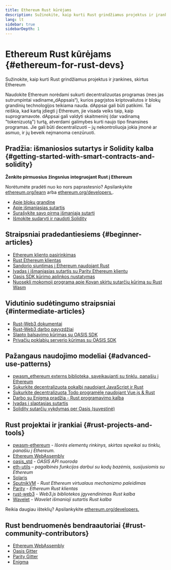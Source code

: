 ```yaml
---
title: Ethereum Rust kūrėjams
description: Sužinokite, kaip kurti Rust grindžiamus projektus ir įrankines, skirtus Ethereum
lang: lt
sidebar: true
sidebarDepth: 1
---
```


# Ethereum Rust kūrėjams {#ethereum-for-rust-devs}

<div class="featured">Sužinokite, kaip kurti Rust grindžiamus projektus ir įrankines, skirtus Ethereum</div>

Naudokite Ethereum norėdami sukurti decentralizuotas programas (mes jas sutrumpintai vadiname„dAppsais“), kurios pagrįstos kriptovaliutos ir blokų grandinių technologijos teikiama nauda. dAppsai gali būti patikimi. Tai reiškia, kad kartą įdiegti į Ethereum, jie visada veiks taip, kaip suprogramavote. dAppsai gali valdyti skaitmeninį (dar vadinamą "tokenizuotą") turtą, atverdami galimybes kurti naujo tipo finansines programas. Jie gali būti decentralizuoti – jų nekontroliuoja jokia įmonė ar asmuo, ir jų beveik neįmanoma cenzūruoti.

## Pradžia: išmaniosios sutartys ir Solidity kalba {#getting-started-with-smart-contracts-and-solidity}

**Ženkite pirmuosius žingsnius integruojant Rust į Ethereum**

Norėtumėte pradėti nuo ko nors paprastesnio? Apsilankykite [ethereum.org/learn](/learn/) arba [ethereum.org/developers.](/developers/).

- [Apie blokų grandinę](https://kauri.io/article/d55684513211466da7f8cc03987607d5/blockchain-explained)
- [Apie išmaniąsias sutartis](https://kauri.io/article/e4f66c6079e74a4a9b532148d3158188/ethereum-101-part-5-the-smart-contract)
- [Surašykite savo pirmą išmaniąją sutartį](https://kauri.io/article/124b7db1d0cf4f47b414f8b13c9d66e2/remix-ide-your-first-smart-contract)
- [Išmokite sudaryti ir naudoti Solidity](https://kauri.io/article/973c5f54c4434bb1b0160cff8c695369/understanding-smart-contract-compilation-and-deployment)

## Straipsniai pradedantiesiems {#beginner-articles}

- [Ethereum kliento pasirinkimas](https://www.trufflesuite.com/docs/truffle/reference/choosing-an-ethereum-client)
- [Rust Ethereum klientas](https://wiki.parity.io/Setup)
- [Sandorio siuntimas į Ethereum naudojant Rust](https://kauri.io/article/97c85229c66445759bb0ce642224d364/sending-ethereum-transactions-with-rust)
- [Įvadas į išmaniąsias sutartis su Parity Ethereum klientu](https://wiki.parity.io/Smart-Contracts)
- [Oasis SDK kūrimo aplinkos nustatymas](https://docs.oasis.dev/quickstart.html#set-up-the-oasis-sdk)
- [Nuosekli mokomoji programa apie Kovan skirtų sutarčių kūrimą su Rust Wasm](https://github.com/paritytech/pwasm-tutorial)

## Vidutinio sudėtingumo straipsniai {#intermediate-articles}

- [Rust-Web3 dokumentai](https://tomusdrw.github.io/rust-web3/web3/index.html)
- [Rust-Web3 darbo pavyzdžiai](https://github.com/tomusdrw/rust-web3/blob/master/examples)
- [Slapto balsavimo kūrimas su OASIS SDK](https://docs.oasis.dev/tutorials/ballot.html#prerequisites)
- [Privačių poklabių serverio kūrimas su OASIS SDK](https://docs.oasis.dev/tutorials/messaging.html#prerequisites)

## Pažangaus naudojimo modeliai {#advanced-use-patterns}

- [pwasm_ethereum externs biblioteka, sąveikaujanti su tinklu, panašiu į Ethereum](https://paritytech.github.io/pwasm-ethereum/pwasm_ethereum/)
- [Sukurkite decentralizuotą pokalbį naudojant JavaScript ir Rust](https://medium.com/perlin-network/build-a-decentralized-chat-using-javascript-rust-webassembly-c775f8484b52)
- [Sukurkite decentralizuotą Todo programėlę naudojant Vue.js & Rust ](https://medium.com/@jjmace01/build-a-decentralized-todo-app-using-vue-js-rust-webassembly-5381a1895beb)
- [Darbo su Enigma pradžia - Rust programavimo kalba](https://blog.enigma.co/getting-started-with-discovery-the-rust-programming-language-4d1e0b06de15)
- [Įvadas į slaptąsias sutartis](https://blog.enigma.co/getting-started-with-enigma-an-intro-to-secret-contracts-cdba4fe501c2)
- [Solidity sutarčių vykdymas per Oasis (suvestinė)](https://docs.oasis.dev/tutorials/deploy-solidity.html#deploy-using-truffle)

## Rust projektai ir įrankiai {#rust-projects-and-tools}

- [pwasm-ethereum](https://github.com/paritytech/pwasm-ethereum) - _Išorės elementų rinkinys, skirtas sąveikai su tinklu, panašiu į Ethereum._
- [Ethereum WebAssembly](https://ewasm.readthedocs.io/en/mkdocs/)
- [oasis_std](https://docs.rs/oasis-std/0.2.7/oasis_std/) - _OASIS API nuoroda_
- [eth-utils](https://github.com/ethereum/eth-utils/) – _pagalbinės funkcijos darbui su kodų bazėmis, susijusiomis su Ethereum_
- [Solaris](https://github.com/paritytech/sol-rs)
- [SputnikVM](https://github.com/sorpaas/rust-evm) - _Rust Ethereum virtualaus mechanizmo paleidimas_
- [Parity](https://github.com/paritytech/parity-ethereum) - _Ethereum Rust klientas_
- [rust-web3](https://github.com/tomusdrw/rust-web3) - _Web3.js bibliotekos įgyvendinimas Rust kalba_
- [Wavelet](https://wavelet.perlin.net/docs/smart-contracts) - _Wavelet išmanioji sutartis Rust kalba_

Reikia daugiau išteklių? Apsilankykite [ethereum.org/developers.](/developers/)

## Rust bendruomenės bendraautoriai {#rust-community-contributors}

- [Ethereum WebAssembly](https://gitter.im/ewasm/Lobby)
- [Oasis Gitter](https://gitter.im/Oasis-official/Lobby)
- [Parity Gitter](https://gitter.im/paritytech/parity)
- [Enigma](https://discord.gg/SJK32GY)
